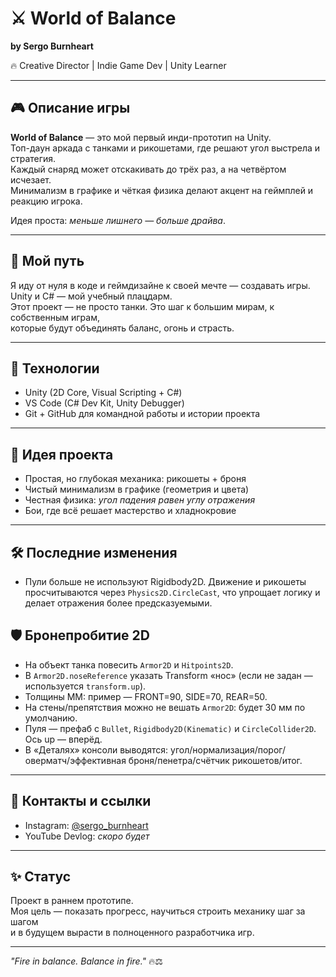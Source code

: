# ⚔️ World of Balance

**by Sergo Burnheart**

🔥 Creative Director | Indie Game Dev | Unity Learner  

---

## 🎮 Описание игры
**World of Balance** — это мой первый инди-прототип на Unity.  
Топ-даун аркада с танками и рикошетами, где решают угол выстрела и стратегия.  
Каждый снаряд может отскакивать до трёх раз, а на четвёртом исчезает.  
Минимализм в графике и чёткая физика делают акцент на геймплей и реакцию игрока.  

Идея проста: *меньше лишнего — больше драйва*.  

---

## 🚀 Мой путь
Я иду от нуля в коде и геймдизайне к своей мечте — создавать игры.  
Unity и C# — мой учебный плацдарм.  
Этот проект — не просто танки. Это шаг к большим мирам, к собственным играм,  
которые будут объединять баланс, огонь и страсть.  

---

## 🔧 Технологии
- Unity (2D Core, Visual Scripting + C#)
- VS Code (C# Dev Kit, Unity Debugger)
- Git + GitHub для командной работы и истории проекта

---

## 🌌 Идея проекта
- Простая, но глубокая механика: рикошеты + броня
- Чистый минимализм в графике (геометрия и цвета)
- Честная физика: *угол падения равен углу отражения*
- Бои, где всё решает мастерство и хладнокровие

---

## 🛠️ Последние изменения
- Пули больше не используют Rigidbody2D. Движение и рикошеты просчитываются через `Physics2D.CircleCast`, что упрощает логику и делает отражения более предсказуемыми.

## 🛡️ Бронепробитие 2D
- На объект танка повесить `Armor2D` и `Hitpoints2D`.
- В `Armor2D.noseReference` указать Transform «нос» (если не задан — используется `transform.up`).
- Толщины MM: пример — FRONT=90, SIDE=70, REAR=50.
- На стены/препятствия можно не вешать `Armor2D`: будет 30 мм по умолчанию.
- Пуля — префаб с `Bullet`, `Rigidbody2D(Kinematic)` и `CircleCollider2D`. Ось up — вперёд.
- В «Деталях» консоли выводятся: угол/нормализация/порог/оверматч/эффективная броня/пенетра/счётчик рикошетов/итог.

---

## 📲 Контакты и ссылки
- Instagram: [@sergo_burnheart](https://instagram.com/sergo_burnheart)
- YouTube Devlog: *скоро будет*

---

## ✨ Статус
Проект в раннем прототипе.  
Моя цель — показать прогресс, научиться строить механику шаг за шагом  
и в будущем вырасти в полноценного разработчика игр.  

---

*"Fire in balance. Balance in fire."* 🔥⚖️
